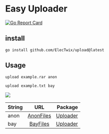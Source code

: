 
# Easy Uploader

[![Go Report Card](https://goreportcard.com/badge/github.com/ElecTwix/upload)](https://goreportcard.com/report/github.com/ElecTwix/upload)

## install

```
go install github.com/ElecTwix/upload@latest 
```

## Usage

``` 
upload example.rar anon
 ```
``` 
upload example.txt bay
 ```

![](https://i.imgur.com/UrAI2Qe.png)


|  String  |      URL      |  Package |
|----------     |:-------------:|------:|
| anon |  [AnonFiles](https://anonfiles.com) | [Uploader](https://github.com/ElecTwix/uploader)  |
| bay |    [BayFiles](https://bayfiles.com/)  |   [Uploader](https://github.com/ElecTwix/uploader) |